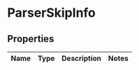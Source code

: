 # ParserSkipInfo

## Properties
Name | Type | Description | Notes
------------ | ------------- | ------------- | -------------
